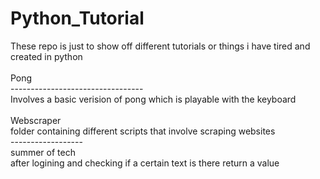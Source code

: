 # Python_Tutorial
These repo is just to show off different tutorials or things i have tired and created in python <br>
<br>
Pong <br>
---------------------------------<br>
Involves a basic verision of pong which is playable with the keyboard <br>
<br>
Webscraper <br> 
folder containing different scripts that involve scraping websites<br>
------------------ <br>
summer of tech <br> after logining and checking if a certain text is there return a value <br>
